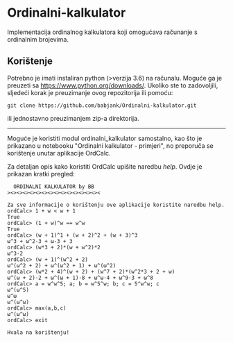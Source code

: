 # Ordinalni-kalkulator
Implementacija ordinalnog kalkulatora koji omogućava računanje s ordinalnim brojevima.

## Korištenje

Potrebno je imati instaliran python (>verzija 3.6) na računalu. Moguće ga je preuzeti sa https://www.python.org/downloads/.
Ukoliko ste to zadovoljili, sljedeći korak je preuzimanje ovog repozitorija ili pomoću:
```
git clone https://github.com/babjank/Ordinalni-kalkulator.git
```
ili jednostavno preuzimanjem zip-a direktorija.

----------------------------------------------------------------

Moguće je koristiti modul ordinalni_kalkulator samostalno, kao što je prikazano u notebooku "Ordinalni kalkulator - primjeri", no preporuča se korištenje unutar aplikacije OrdCalc. 

Za detaljan opis kako koristiti OrdCalc upišite naredbu _help_. Ovdje je prikazan kratki pregled:

```
  ORDINALNI KALKULATOR by BB
><><><><><><><><><><><><><><><

Za sve informacije o korištenju ove aplikacije koristite naredbu help.
ordCalc> 1 + w < w + 1
True
ordCalc> (1 + w)^w == w^w
True
ordCalc> (w + 1)^1 + (w + 2)^2 + (w + 3)^3
ω^3 + ω^2·3 + ω·3 + 3
ordCalc> (w*3 + 2)*(w + w^2)*2
ω^3·2
ordCalc> (w + 1)^(w^2 + 2)
ω^(ω^2 + 2) + ω^(ω^2 + 1) + ω^(ω^2)
ordCalc> (w*2 + 4)^(w + 2) + (w^7 + 2)*(w^2*3 + 2 + w)
ω^(ω + 2)·2 + ω^(ω + 1)·8 + ω^ω·4 + ω^9·3 + ω^8
ordCalc> a = w^w^5; a; b = w^5^w; b; c = 5^w^w; c
ω^(ω^5)
ω^ω
ω^(ω^ω)
ordCalc> max(a,b,c)
ω^(ω^ω)
ordCalc> exit

Hvala na korištenju!
```


